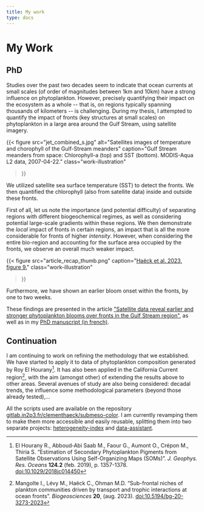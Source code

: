 ```yaml
---
title: My work
type: docs
---
```


# My Work

## PhD

Studies over the past two decades seem to indicate that ocean currents at small scales (of order of magnitudes between 1km and 10km) have a strong influence on phytoplankton. However, precisely quantifying their impact on the ecosystem as a whole -- that is, on regions typically spanning thousands of kilometers -- is challenging.
During my thesis, I attempted to quantify the impact of fronts (key structures at small scales) on phytoplankton in a large area around the Gulf Stream, using satellite imagery.

{{< figure
    src="jet_combined_s.jpg"
    alt="Satellites images of temperature and chorophyll of the Gulf-Stream meanders"
    caption="Gulf Stream meanders from space: Chlorophyll-a (top) and SST (bottom). MODIS-Aqua L2 data, 2007-04-22."
    class="work-illustration"
>}}

We utilized satellite sea surface temperature (SST) to detect the fronts. We then quantified the chlorophyll (also from satellite data) inside and outside these fronts.

First of all, let us note the importance (and potential difficulty) of separating regions with different biogeochemical regimes, as well as considering potential large-scale gradients within these regions.
We then demonstrate the *local* impact of fronts in certain regions, an impact that is all the more considerable for fronts of higher *intensity*.
However, when considering the entire bio-region and accounting for the surface area occupied by the fronts, we observe an overall much weaker impact.

{{< figure
    src="article_recap_thumb.png"
    caption="[Haëck et al. 2023, figure 9.](https://bg.copernicus.org/articles/20/1741/2023/#Ch1.F9)"
    class="work-illustration"
>}}

Furthermore, we have shown an earlier bloom onset within the fronts, by one to two weeks.

These findings are presented in the article ["Satellite data reveal earlier and stronger phytoplankton blooms over fronts in the Gulf Stream region"](https://doi.org/10.5194/bg-20-1741-2023), as well as in my [PhD manuscript (in french)](https://theses.hal.science/tel-04249198).

## Continuation

I am continuing to work on refining the methodology that we established.
We have started to apply it to data of phytoplankton composition generated by Roy El Hourany[^1].
It has also been applied in the California Current region[^2], with the aim (amongst other) of extending the results above to other areas.
Several avenues of study are also being considered: decadal trends, the influence some methodological parameters (beyond those already tested),...

All the scripts used are available on the repository [gitlab.in2p3.fr/clementhaeck/submeso-color](https://gitlab.in2p3.fr/clementhaeck/submeso-color). I am currently revamping them to make them more accessible and easily reusable, splitting them into two separate projects: [heterogeneity-index](https://gitlab.in2p3.fr/biofronts/heterogeneity-index) and [data-assistant](https://gitlab.in2p3.fr/biofronts/data-assistant).

[^1]: El Hourany R., Abboud‐Abi Saab M., Faour G., Aumont O., Crépon M., Thiria S.
    “Estimation of Secondary Phytoplankton Pigments from Satellite Observations Using Self-Organizing Maps (SOMs)”.
    *J. Geophys. Res. Oceans* **124.2** (feb. 2019), p. 1357-1378.
    [doi:10.1029/2018jc014450](https://doi.org/10.1029/2018jc014450)

[^2]: Mangolte I., Lévy M., Haëck C., Ohman M.D.
    “Sub-frontal niches of plankton communities driven by transport and trophic interactions at ocean fronts”.
    *Biogeosciences* **20**, (aug. 2023).
    [doi:10.5194/bg-20-3273-2023](https://doi.org/doi:10.5194/bg-20-3273-2023)
